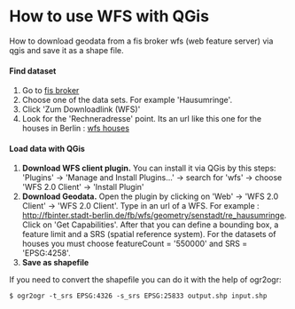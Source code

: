 How to use WFS with QGis
==============

How to download geodata from a fis broker wfs (web feature server) via qgis and save it as a shape file.


#### Find dataset

  1. Go to [fis broker](http://fbinter.stadt-berlin.de/fb/index.jsp)
  2. Choose one of the data sets. For example 'Hausumringe'.
  3. Click 'Zum Downloadlink (WFS)'
  4. Look for the 'Rechneradresse' point. Its an url like this one for the houses in Berlin : [wfs houses](http://fbinter.stadt-berlin.de/fb/wfs/geometry/senstadt/re_hausumringe)

#### Load data with QGis

  1. **Download WFS client plugin.** You can install it via QGis by this steps: 'Plugins' -> 'Manage and Install Plugins...' -> search for 'wfs' -> choose 'WFS 2.0 Client' -> 'Install Plugin'
  2. **Download Geodata.** Open the plugin by clicking on 'Web' -> 'WFS 2.0 Client' -> 'WFS 2.0 Client'. Type in an url of a WFS. For example : http://fbinter.stadt-berlin.de/fb/wfs/geometry/senstadt/re_hausumringe. Click on 'Get Capabilities'. After that you can define a bounding box, a feature limit and a SRS (spatial reference system). For the datasets of houses you must choose featureCount = '550000' and SRS = 'EPSG:4258'.
  3. **Save as shapefile**

If you need to convert the shapefile you can do it with the help of ogr2ogr:

```
$ ogr2ogr -t_srs EPSG:4326 -s_srs EPSG:25833 output.shp input.shp
```
